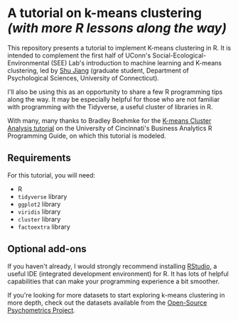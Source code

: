 # A tutorial on k-means clustering *(with more R lessons along the way)*

This repository presents a tutorial to implement K-means clustering in R.
It is intended to complement the first half of UConn's
Social-Ecological-Environmental (SEE) Lab's introduction to machine learning
and K-means clustering, led by
[Shu Jiang](https://socialpsych.uconn.edu/person/shu-jiang/) (graduate student,
Department of Psychological Sciences, University of Connecticut).

I'll also be using this as an opportunity to share a few R programming tips
along the way. It may be especially helpful for those who are not familiar
with programming with the Tidyverse, a useful cluster of libraries in R.

With many, many thanks to Bradley Boehmke for the
[K-means Cluster Analysis tutorial](https://uc-r.github.io/kmeans_clustering)
on the University of Cincinnati's Business Analytics R Programming Guide,
on which this tutorial is modeled.

## Requirements

For this tutorial, you will need:
- R
- `tidyverse` library
- `ggplot2` library
- `viridis` library
- `cluster` library
- `factoextra` library

## Optional add-ons

If you haven't already, I would strongly recommend installing
[RStudio](https://rstudio.com/), a useful IDE (integrated development
environment) for R. It has lots of helpful capabilities that can make your
programming experience a bit smoother.

If you're looking for more datasets to start exploring k-means clustering in
more depth, check out the datasets available from the
[Open-Source Psychometrics Project](https://openpsychometrics.org/_rawdata/).
